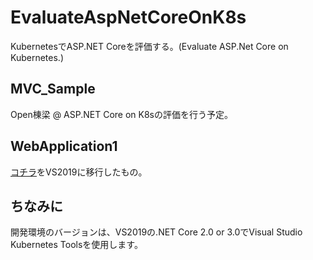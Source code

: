 # EvaluateAspNetCoreOnK8s
KubernetesでASP.NET Coreを評価する。(Evaluate ASP.Net Core on Kubernetes.)

## MVC_Sample
Open棟梁 @ ASP.NET Core on K8sの評価を行う予定。

## WebApplication1
[コチラ](https://github.com/daisukenishino2/EvaluateAspNetCoreOnDocker/tree/master/WebApplication1)をVS2019に移行したもの。

## ちなみに
開発環境のバージョンは、VS2019の.NET Core 2.0 or 3.0でVisual Studio Kubernetes Toolsを使用します。
